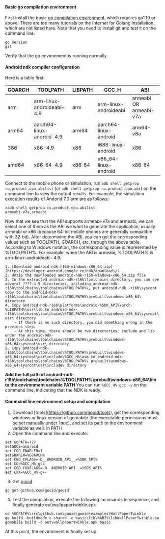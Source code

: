 #### Basic go compilation environment
First install the basic [go compilation environment](https://github.com/golang/go), which requires go1.10 or above. There are too many tutorials on the Internet for Golang installation, which are not listed here. Note that you need to install git and test it on the command line:
```dos
go version
git
```
Verify that the go environment is running normally.

#### Android ndk compiler configuration
Here is a table first:

GOARCH | TOOLPATH | LIBPATH | GCC_H | ABI |
---------|----------|---------|---------|---------
  arm | arm-linux-androideabi-4.9 | arm | arm-linux-androideabi | armeabi OR armeabi-v7a
  arm64 | aarch64-linux-android-4.9 | arm64 | aarch64-linux-android | arm64-v8a
  386 | x86-4.9 | x86 | i686-linux-android | x86
  amd64 | x86_64-4.9 | x86_64 | x86_64-linux-android | x86_64

Connect to the mobile phone or simulation, run `adb shell getprop ro.product.cpu.abilist` (or `adb shell getprop ro.product.cpu.abi`) on the command line to view the output results. For example, the simulation execution results of Andorid 7.0 arm are as follows:
```dos
>adb shell getprop ro.product.cpu.abilist
armeabi-v7a,armeabi
```

Now that we see that the ABI supports armeabi-v7a and armeabi, we can select one of them as the ABI we want to generate the application, usually armeabi or x86 (because 64-bit mobile phones are generally compatible with 32-bit). After determining the ABI, you can get the corresponding values such as TOOLPATH, GOARCH, etc. through the above table. According to Windows notation, the corresponding value is represented by %TOOLPATH%. For example, when the ABI is armeabi, %TOOLPATH% is arm-linux-androideabi- 4.9.

    1. [Download android-ndk-r16b-windows-x86_64.zip](https://developer.android.google.cn/ndk/downloads/)
    2. Unzip the downloaded android-ndk-r16b-windows-x86_64.zip file
    3. In the extracted android-ndk-r16b\toolchains directory, you can see several ????-4.9 directories, including android-ndk-r16b\toolchains\toolchains\%TOOLPATH%\, put android-ndk -r16b\sysroot Copy to the android-ndk-r16b\toolchains\toolchains\%TOOLPATH%\prebuilt\windows-x86_64\ directory
    4. Copy android-ndk-r16b\platforms\android-%SDK_API%\arch-%LIBPATH%\usr\lib to android-ndk-r16b\toolchains\toolchains\%TOOLPATH%\prebuilt\windows-x86_64\sysroot\ usr\ directory
        - If there is no such directory, you did something wrong in the previous step.
        - At this time, there should be two directories: include and lib under the android-ndk-r16b\toolchains\toolchains\%TOOLPATH%\prebuilt\windows-x86_64\sysroot\usr\ directory
    5. Copy android-ndk-r16b\toolchains\toolchains\%TOOLPATH%\prebuilt\windows-x86_64\sysroot\usr\include\%GCC_H%\asm to android-ndk-r16b\toolchains\toolchains\%TOOLPATH%\ prebuilt\windows-x86_64\sysroot\usr\include\ directory

**Add the full path of android-ndk-r16b\toolchains\toolchains\%TOOLPATH%\prebuilt\windows-x86_64\bin to the environment variable PATH**
You can run `%GCC_H%-gcc -v` on the command line, indicating that the NDK is ready.
 

#### Command line environment setup and compilation
1. Download [tools\](https://github.com/gooid/tools), get the corresponding windows or linux version of gomobile (the executable permissions must be set manually under linux), and set its path to the environment variable as well. in PATH
2. Open the command line and execute:
```dos
set GOPATH=???
setGOOS=android
set CGO_ENABLED=1
setGOARCH=%GOARCH%
set CGO_CFLAGS=-D__ANDROID_API__=%SDK_API%
set CC=%GCC_H%-gcc
set CGO_CXXFLAGS=-D__ANDROID_API__=%SDK_API%
set CXX=%GCC_H%-g++
```
3. Get [gooid](https://github.com/gooid/gooid)
```dos
go get github.com/gooid/gooid
```
4. Test the compilation, execute the following commands in sequence, and finally generate out\wallpapertwinkle.apk
```dos
cd %GOPATH%\src\github.com\gooid\gooid\examples\WallPaperTwinkle
go build -buildmode c-shared -o basic\lib\%ABI%\libWallPaperTwinkle.so
gomobile build -o out\wallpapertwinkle.apk basic
```

At this point, the environment is finally set up.
